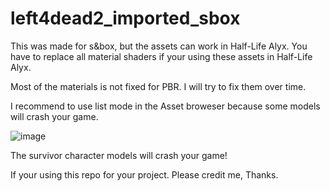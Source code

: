# left4dead2_imported_sbox

This was made for s&box, but the assets can work in Half-Life Alyx. You have to replace all material shaders if your using these assets in Half-Life Alyx.

Most of the materials is not fixed for PBR. I will try to fix them over time.

I recommend to use list mode in the Asset broweser because some models will crash your game.

![image](https://user-images.githubusercontent.com/17112771/121788601-78fb3d80-cb9c-11eb-855e-3ac28bc837c2.png)

The survivor character models will crash your game!

If your using this repo for your project. Please credit me, Thanks.
